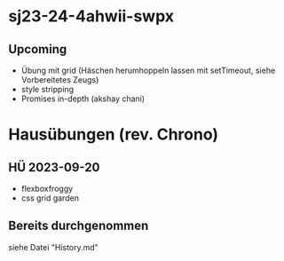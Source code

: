 # sj23-24-4ahwii-swpx

## Upcoming

-   Übung mit grid (Häschen herumhoppeln lassen mit setTimeout, siehe
    Vorbereitetes Zeugs)
-   style stripping
-   Promises in-depth (akshay chani)

# Hausübungen (rev. Chrono)

## HÜ 2023-09-20

-   flexboxfroggy
-   css grid garden

## Bereits durchgenommen

siehe Datei "History.md"
